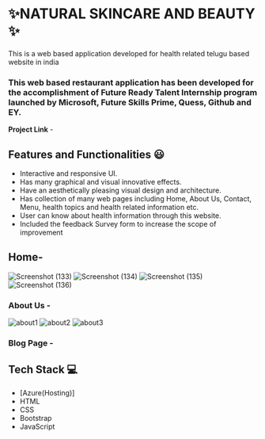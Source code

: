 # ✨NATURAL SKINCARE AND BEAUTY   ✨

This is a web based application developed for health related telugu based website in india

### This web based restaurant application has been developed for the accomplishment of Future Ready Talent Internship program launched by Microsoft, Future Skills Prime, Quess, Github and EY.


**Project Link** - 


## Features and Functionalities 😃

- Interactive and responsive UI.
- Has many graphical and visual innovative effects.
- Have an aesthetically pleasing visual design and architecture.
- Has collection of many web pages including Home, About Us, Contact, Menu, health topics and health related information etc.
- User can know about health information through this website.
- Included the feedback Survey form to increase the scope of improvement 

## Home-
![Screenshot (133)](https://user-images.githubusercontent.com/117892449/207824815-d18f7564-e66c-4286-b07a-bba740437804.png)
![Screenshot (134)](https://user-images.githubusercontent.com/117892449/207824880-44b9b368-2caf-4b1a-b9fe-9e38745b46fc.png)
![Screenshot (135)](https://user-images.githubusercontent.com/117892449/207824908-fa22a4d1-2705-4a9d-9569-2b4107ab9e94.png)
![Screenshot (136)](https://user-images.githubusercontent.com/117892449/207824931-c7f2c863-8d9c-4366-9f04-2154130cd7f5.png)
 



   

### About Us -
![about1](https://user-images.githubusercontent.com/117892449/207825306-09c96fdc-dfdd-4ba5-8d00-98b1468b0d71.png)
![about2](https://user-images.githubusercontent.com/117892449/207825312-4aca67a7-7a58-4611-95b1-5b5c9556b307.png)
![about3](https://user-images.githubusercontent.com/117892449/207825317-636145ad-8aa0-44eb-ab2e-9e9bf5a63353.png)





### Blog Page -






## Tech Stack 💻

- [Azure(Hosting)]
- HTML
- CSS
- Bootstrap
- JavaScript
